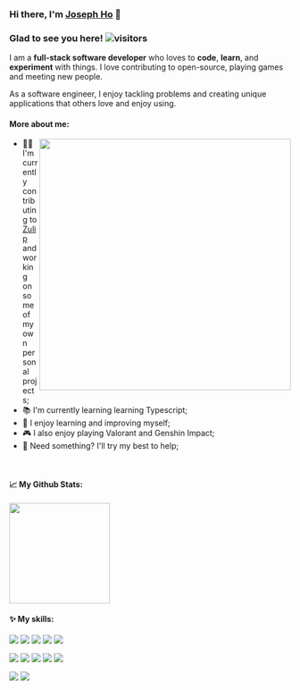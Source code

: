 ### __Hi there, I'm [Joseph Ho](https://github.com/Joelute) 👋__

### **Glad to see you here!** ![visitors](https://visitor-badge.glitch.me/badge?page_id=Joelute)

I am a **full-stack software developer** who loves to **code**, **learn**, and **experiment** with things. I love contributing to open-source, playing games and meeting new people.

As a software engineer, I enjoy tackling problems and creating unique applications that others love and enjoy using. 

#### More about me:

<img align="right" width='450' src="https://i.pinimg.com/originals/d3/ca/2b/d3ca2b6b5b0d90c4b98195b205defa29.gif">

* 👨‍💻 I'm currently contributing to [Zulip](https://github.com/zulip/zulip) and working on some <br/>of my own personal projects;
* 📚 I'm currently learning learning Typescript;
* 🚀 I enjoy learning and improving myself;
* 🎮 I also enjoy playing Valorant and Genshin Impact;
* 💬 Need something? I'll try my best to help;

</br>

#### 📈 My Github Stats:
<img height="180em" src="https://github-readme-stats.vercel.app/api?username=Joelute&show_icons=true&hide_border=true&&count_private=true&include_all_commits=true" />

#### ✨ My skills:

<p>
    <img src="https://img.shields.io/badge/Python-3776AB?style=for-the-badge&logo=python&logoColor=white" />
    <img src="https://img.shields.io/badge/HTML5-E34F26?style=for-the-badge&logo=html5&logoColor=white" />
    <img src="https://img.shields.io/badge/CSS3-1572B6?style=for-the-badge&logo=css3&logoColor=white" />
    <img src="https://img.shields.io/badge/JavaScript-323330?style=for-the-badge&logo=javascript&logoColor=F7DF1E"/>
    <img src="https://img.shields.io/badge/json-5E5C5C?style=for-the-badge&logo=json&logoColor=white" />
</p>


<p>
    <img src="https://img.shields.io/badge/React-20232A?style=for-the-badge&logo=react&logoColor=61DAFB" />
    <img src="https://img.shields.io/badge/Svelte-4A4A55?style=for-the-badge&logo=svelte&logoColor=FF3E00" />
    <img src="https://img.shields.io/badge/Node.js-339933?style=for-the-badge&logo=nodedotjs&logoColor=white" />
    <img src="https://img.shields.io/badge/jQuery-0769AD?style=for-the-badge&logo=jquery&logoColor=white" />
    <img src="https://img.shields.io/badge/next.js-000000?style=for-the-badge&logo=nextdotjs&logoColor=white" />
</p>


<p>
    <img src="https://img.shields.io/badge/PostgreSQL-316192?style=for-the-badge&logo=postgresql&logoColor=white" />
    <img src="https://img.shields.io/badge/MongoDB-4EA94B?style=for-the-badge&logo=mongodb&logoColor=white" />
</p>
